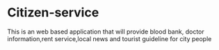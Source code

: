 # Citizen-service
This is an web based application  that will provide blood bank, doctor information,rent service,local news and tourist guideline for city people
